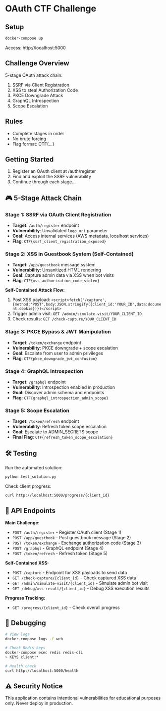 # OAuth CTF Challenge

## Setup
```bash
docker-compose up
```

Access: http://localhost:5000

## Challenge Overview
5-stage OAuth attack chain:
1. SSRF via Client Registration
2. XSS to steal Authorization Code
3. PKCE Downgrade Attack
4. GraphQL Introspection
5. Scope Escalation

## Rules
- Complete stages in order
- No brute forcing
- Flag format: CTF{...}

## Getting Started
1. Register an OAuth client at /auth/register
2. Find and exploit the SSRF vulnerability
3. Continue through each stage...

## 🎮 5-Stage Attack Chain

### **Stage 1**: SSRF via OAuth Client Registration
- **Target**: `/auth/register` endpoint
- **Vulnerability**: Unvalidated `logo_uri` parameter
- **Goal**: Access internal services (AWS metadata, localhost services)
- **Flag**: `CTF{ssrf_client_registration_exposed}`

### **Stage 2**: XSS in Guestbook System (Self-Contained)
- **Target**: `/app/guestbook` message system
- **Vulnerability**: Unsanitized HTML rendering
- **Goal**: Capture admin data via XSS when bot visits
- **Flag**: `CTF{xss_authorization_code_stolen}`

**Self-Contained Attack Flow:**
1. Post XSS payload: `<script>fetch('/capture',{method:'POST',body:JSON.stringify({client_id:'YOUR_ID',data:document.cookie})})</script>`
2. Trigger admin visit: `GET /admin/simulate-visit/YOUR_CLIENT_ID`
3. Check results: `GET /check-capture/YOUR_CLIENT_ID`

### **Stage 3**: PKCE Bypass & JWT Manipulation
- **Target**: `/token/exchange` endpoint
- **Vulnerability**: PKCE downgrade + scope escalation
- **Goal**: Escalate from user to admin privileges
- **Flag**: `CTF{pkce_downgrade_jwt_confusion}`

### **Stage 4**: GraphQL Introspection
- **Target**: `/graphql` endpoint
- **Vulnerability**: Introspection enabled in production
- **Goal**: Discover admin schema and endpoints
- **Flag**: `CTF{graphql_introspection_admin_scope}`

### **Stage 5**: Scope Escalation
- **Target**: `/token/refresh` endpoint
- **Vulnerability**: Refresh token scope escalation
- **Goal**: Escalate to ADMIN_SECRETS scope
- **Final Flag**: `CTF{refresh_token_scope_escalation}`

## 🛠️ Testing

Run the automated solution:
```bash
python test_solution.py
```

Check client progress:
```bash
curl http://localhost:5000/progress/{client_id}
```

## 🎯 API Endpoints

**Main Challenge:**
- `POST /auth/register` - Register OAuth client (Stage 1)
- `POST /app/guestbook` - Post guestbook message (Stage 2)
- `POST /token/exchange` - Exchange authorization code (Stage 3)
- `POST /graphql` - GraphQL endpoint (Stage 4)
- `POST /token/refresh` - Refresh token (Stage 5)

**Self-Contained XSS:**
- `POST /capture` - Endpoint for XSS payloads to send data
- `GET /check-capture/{client_id}` - Check captured XSS data
- `GET /admin/simulate-visit/{client_id}` - Simulate admin bot visit
- `GET /debug/xss-result/{client_id}` - Debug XSS execution results

**Progress Tracking:**
- `GET /progress/{client_id}` - Check overall progress

## 🐛 Debugging

```bash
# View logs
docker-compose logs -f web

# Check Redis keys
docker-compose exec redis redis-cli
> KEYS client:*

# Health check
curl http://localhost:5000/health
```

## ⚠️ Security Notice

This application contains intentional vulnerabilities for educational purposes only. Never deploy in production.